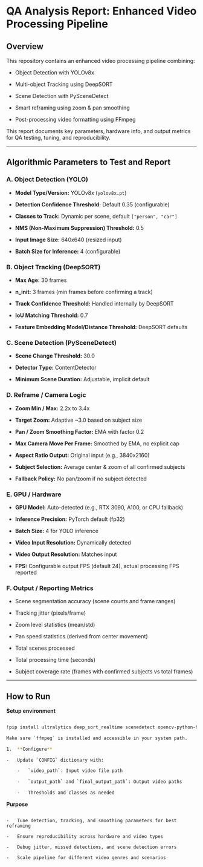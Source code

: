 # QA Analysis Report: Enhanced Video Processing Pipeline

## Overview

This repository contains an enhanced video processing pipeline combining:

- Object Detection with YOLOv8x

- Multi-object Tracking using DeepSORT

- Scene Detection with PySceneDetect

- Smart reframing using zoom & pan smoothing

- Post-processing video formatting using FFmpeg

This report documents key parameters, hardware info, and output metrics for QA testing, tuning, and reproducibility.

---

## Algorithmic Parameters to Test and Report

### A. Object Detection (YOLO)

- **Model Type/Version:** YOLOv8x (`yolov8x.pt`)

- **Detection Confidence Threshold:** Default 0.35 (configurable)

- **Classes to Track:** Dynamic per scene, default `["person", "car"]`

- **NMS (Non-Maximum Suppression) Threshold:** 0.5

- **Input Image Size:** 640x640 (resized input)

- **Batch Size for Inference:** 4 (configurable)

### B. Object Tracking (DeepSORT)

- **Max Age:** 30 frames

- **n_init:** 3 frames (min frames before confirming a track)

- **Track Confidence Threshold:** Handled internally by DeepSORT

- **IoU Matching Threshold:** 0.7

- **Feature Embedding Model/Distance Threshold:** DeepSORT defaults

### C. Scene Detection (PySceneDetect)

- **Scene Change Threshold:** 30.0

- **Detector Type:** ContentDetector

- **Minimum Scene Duration:** Adjustable, implicit default

### D. Reframe / Camera Logic

- **Zoom Min / Max:** 2.2x to 3.4x

- **Target Zoom:** Adaptive ~3.0 based on subject size

- **Pan / Zoom Smoothing Factor:** EMA with factor 0.2

- **Max Camera Move Per Frame:** Smoothed by EMA, no explicit cap

- **Aspect Ratio Output:** Original input (e.g., 3840x2160)

- **Subject Selection:** Average center & zoom of all confirmed subjects

- **Fallback Policy:** No pan/zoom if no subject detected

### E. GPU / Hardware

- **GPU Model:** Auto-detected (e.g., RTX 3090, A100, or CPU fallback)

- **Inference Precision:** PyTorch default (fp32)

- **Batch Size:** 4 for YOLO inference

- **Video Input Resolution:** Dynamically detected

- **Video Output Resolution:** Matches input

- **FPS:** Configurable output FPS (default 24), actual processing FPS reported

### F. Output / Reporting Metrics

- Scene segmentation accuracy (scene counts and frame ranges)

- Tracking jitter (pixels/frame)

- Zoom level statistics (mean/std)

- Pan speed statistics (derived from center movement)

- Total scenes processed

- Total processing time (seconds)

- Subject coverage rate (frames with confirmed subjects vs total frames)

---

## How to Run

**Setup environment**

```bash

!pip install ultralytics deep_sort_realtime scenedetect opencv-python-headless GPUtil psutil numpy

Make sure `ffmpeg` is installed and accessible in your system path.

1.  **Configure**

-   Update `CONFIG` dictionary with:

    -   `video_path`: Input video file path

    -   `output_path` and `final_output_path`: Output video paths

    -   Thresholds and classes as needed

```

**Purpose**

```

-   Tune detection, tracking, and smoothing parameters for best reframing

-   Ensure reproducibility across hardware and video types

-   Debug jitter, missed detections, and scene detection errors

-   Scale pipeline for different video genres and scenarios
```
